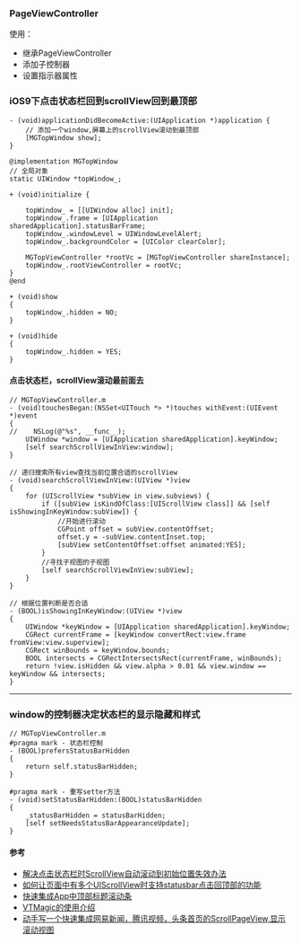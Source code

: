 ### PageViewController
使用：<p>
 - 继承PageViewController
 - 添加子控制器
 - 设置指示器属性


### iOS9下点击状态栏回到scrollView回到最顶部
```objc
- (void)applicationDidBecomeActive:(UIApplication *)application {
    // 添加一个window,屏幕上的scrollView滚动到最顶部
    [MGTopWindow show];
}
```

```objc
@implementation MGTopWindow
// 全局对象
static UIWindow *topWindow_;

+ (void)initialize {

    topWindow_ = [[UIWindow alloc] init];
    topWindow_.frame = [UIApplication sharedApplication].statusBarFrame;
    topWindow_.windowLevel = UIWindowLevelAlert;
    topWindow_.backgroundColor = [UIColor clearColor];

    MGTopViewController *rootVc = [MGTopViewController shareInstance];
    topWindow_.rootViewController = rootVc;
}
@end

+ (void)show
{
    topWindow_.hidden = NO;
}

+ (void)hide
{
    topWindow_.hidden = YES;
}

```

#### 点击状态栏，scrollView滚动最前面去
```objc
// MGTopViewController.m
- (void)touchesBegan:(NSSet<UITouch *> *)touches withEvent:(UIEvent *)event
{
//    NSLog(@"%s", __func__);
    UIWindow *window = [UIApplication sharedApplication].keyWindow;
    [self searchScrollViewInView:window];
}

// 递归搜索所有view查找当前位置合适的scrollView
- (void)searchScrollViewInView:(UIView *)view
{
    for (UIScrollView *subView in view.subviews) {
        if ([subView isKindOfClass:[UIScrollView class]] && [self isShowingInKeyWindow:subView]) {
            //开始进行滚动
            CGPoint offset = subView.contentOffset;
            offset.y = -subView.contentInset.top;
            [subView setContentOffset:offset animated:YES];
        }
        //寻找子视图的子视图
        [self searchScrollViewInView:subView];
    }
}

// 根据位置判断是否合适
- (BOOL)isShowingInKeyWindow:(UIView *)view
{
    UIWindow *keyWindow = [UIApplication sharedApplication].keyWindow;
    CGRect currentFrame = [keyWindow convertRect:view.frame fromView:view.superview];
    CGRect winBounds = keyWindow.bounds;
    BOOL intersects = CGRectIntersectsRect(currentFrame, winBounds);
    return !view.isHidden && view.alpha > 0.01 && view.window == keyWindow && intersects;
}
```
---
### window的控制器决定状态栏的显示隐藏和样式
```objc
// MGTopViewController.m
#pragma mark - 状态栏控制
- (BOOL)prefersStatusBarHidden
{
    return self.statusBarHidden;
}

#pragma mark - 重写setter方法
- (void)setStatusBarHidden:(BOOL)statusBarHidden
{
    _statusBarHidden = statusBarHidden;
    [self setNeedsStatusBarAppearanceUpdate];
}
```

#### 参考
- [解决点击状态栏时ScrollView自动滚动到初始位置失效办法](http://www.jianshu.com/p/836cdd481982)
- [如何让页面中有多个UIScrollView时支持statusbar点击回顶部的功能](http://www.jianshu.com/p/3a75770cffb2)
- [快速集成App中顶部标题滚动条](http://www.jianshu.com/p/b45655e23a42)
- [VTMagic的使用介绍](http://www.jianshu.com/p/cb2edb21055f)
- [动手写一个快速集成网易新闻，腾讯视频，头条首页的ScrollPageView,显示滚动视图](http://www.jianshu.com/p/b84f4dd96d0c)
